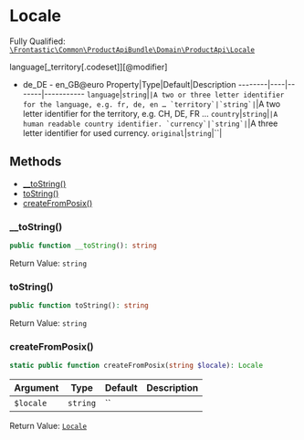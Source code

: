 #  Locale

Fully Qualified: [`\Frontastic\Common\ProductApiBundle\Domain\ProductApi\Locale`](../../../../../src/php/ProductApiBundle/Domain/ProductApi/Locale.php)


language[_territory[.codeset]][@modifier]

- de_DE - en_GB@euro
Property|Type|Default|Description
--------|----|-------|-----------
`language`|`string`|``|A two or three letter identifier for the language, e.g. fr, de, en …
`territory`|`string`|``|A two letter identifier for the territory, e.g. CH, DE, FR …
`country`|`string`|``|A human readable country identifier.
`currency`|`string`|``|A three letter identifier for used currency.
`original`|`string`|``|

## Methods

* [__toString()](#toString)
* [toString()](#toString)
* [createFromPosix()](#createFromPosix)


### __toString()


```php
public function __toString(): string
```







Return Value: `string`

### toString()


```php
public function toString(): string
```







Return Value: `string`

### createFromPosix()


```php
static public function createFromPosix(string $locale): Locale
```






Argument|Type|Default|Description
--------|----|-------|-----------
`$locale`|`string`|``|

Return Value: [`Locale`](Locale.md)

